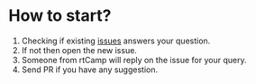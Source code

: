 # How to start? 

1. Checking if existing [issues](https://github.com/rtCamp/assignment-issue-tracker/issues?utf8=%E2%9C%93&q=is%3Aissue+is%3Aopen+is%3Aclosed) answers your question.
2. If not then open the new issue.
3. Someone from rtCamp will reply on the issue for your query.
4. Send PR if you have any suggestion.